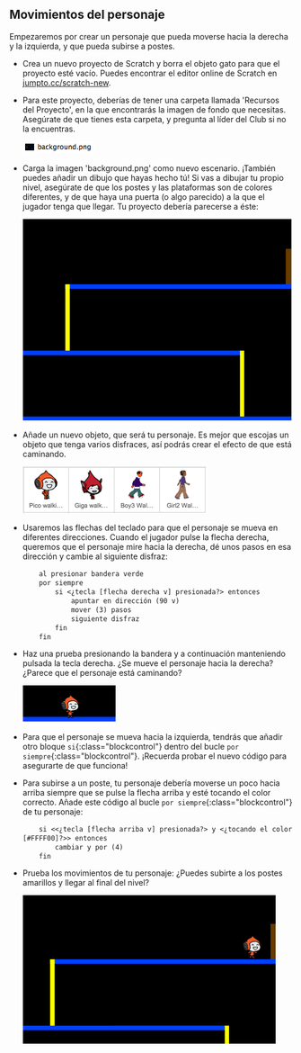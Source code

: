 ## Movimientos del personaje

Empezaremos por crear un personaje que pueda moverse hacia la derecha y la izquierda, y que pueda subirse a postes.

+ Crea un nuevo proyecto de Scratch y borra el objeto gato para que el proyecto esté vacío. Puedes encontrar el editor online de Scratch en <a href="http://jumpto.cc/scratch-new">jumpto.cc/scratch-new</a>.

+ Para este proyecto, deberías de tener una carpeta llamada 'Recursos del Proyecto', en la que encontrarás la imagen de fondo que necesitas. Asegúrate de que tienes esta carpeta, y pregunta al líder del Club si no la encuentras.

	![screenshot](images/dodge-resources.png)

+ Carga la imagen 'background.png' como nuevo escenario. ¡También puedes añadir un dibujo que hayas hecho tú! Si vas a dibujar tu propio nivel, asegúrate de que los postes y las plataformas son de colores diferentes, y de que haya una puerta (o algo parecido) a la que el jugador tenga que llegar. Tu proyecto debería parecerse a éste:

	![screenshot](images/dodge-background.png)

+ Añade un nuevo objeto, que será tu personaje. Es mejor que escojas un objeto que tenga varios disfraces, así podrás crear el efecto de que está caminando.

	![screenshot](images/dodge-characters.png)

+ Usaremos las flechas del teclado para que el personaje se mueva en diferentes direcciones. Cuando el jugador pulse la flecha derecha, queremos que el personaje mire hacia la derecha, dé unos pasos en esa dirección y cambie al siguiente disfraz:

	```blocks
		al presionar bandera verde
		por siempre
			si <¿tecla [flecha derecha v] presionada?> entonces
				apuntar en dirección (90 v)
				mover (3) pasos
				siguiente disfraz
			fin
		fin
	```

+ Haz una prueba presionando la bandera y a continuación manteniendo pulsada la tecla derecha. ¿Se mueve el personaje hacia la derecha? ¿Parece que el personaje está caminando?

	![screenshot](images/dodge-walking.png)

+ Para que el personaje se mueva hacia la izquierda, tendrás que añadir otro bloque `si`{:class="blockcontrol"} dentro del bucle `por siempre`{:class="blockcontrol"}. ¡Recuerda probar el nuevo código para asegurarte de que funciona!

+ Para subirse a un poste, tu personaje debería moverse un poco hacia arriba siempre que se pulse la flecha arriba y esté tocando el color correcto. Añade este código al bucle `por siempre`{:class="blockcontrol"} de tu personaje:

	```blocks
		si <<¿tecla [flecha arriba v] presionada?> y <¿tocando el color [#FFFF00]?>> entonces
			cambiar y por (4)
		fin
	```

+ Prueba los movimientos de tu personaje: ¿Puedes subirte a los postes amarillos y llegar al final del nivel?

	![screenshot](images/dodge-test-character.png)
